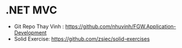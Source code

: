 # .NET MVC
- Git Repo Thay Vinh : https://github.com/nhuvinh/FGW.Application-Development
- Solid Exercise: https://github.com/zsiec/solid-exercises
